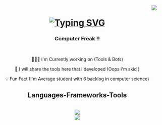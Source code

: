<img align="right" src="https://badges.pufler.dev/visits/BlackSheep47/BlackSheep47" />
<h1 align="center">
  <a href="https://git.io/typing-svg">
    <img src="https://readme-typing-svg.herokuapp.com?font=Righteous&size=35&center=true&vCenter=true&duration=2500&pause=500&width=435&lines=Hello+Nerds!;I'm+Ayush+Vaid;Peace+%E2%9C%8C" alt="Typing SVG" />
  </a>
</h1>

<h3 align="center">
  Computer Freak !! 
</h3>
<br/>

<div align="center">
  
  👨🏻‍💻 I'm Currently working on (Tools & Bots)
  
  🤖 I will share the tools here that i developed  (Oops i'm skid )
  
  💡 Fun Fact (I'm Average student with 6 backlog in computer science)
  
</div>

<h2 align="center"> Languages-Frameworks-Tools </h2>
<br/>

<div align="center">
 <a href="https://skillicons.dev">
  <img src="https://skillicons.dev/icons?i=unity,androidstudio,blender,html,css,unreal,pr"/><br>
   <img src="https://skillicons.dev/icons?i=js,kali,linux,ps,py,bash,discord"/>
   


</a>
</div>

